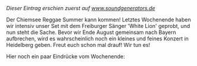 <html><body><em>Dieser Eintrag erschien zuerst auf <a href="http://www.soundgenerators.de">www.soundgenerators.de</a></em>

Der Chiemsee Reggae Summer kann kommen! Letztes Wochenende haben wir intensiv unser Set mit dem Freiburger Sänger 'White Lion' geprobt, und nun steht die Sache. Bevor wir Ende August gemeinsam nach Bayern aufbrechen, wird es wahrscheinlich noch ein kleines und feines Konzert in Heidelberg geben. Freut euch schon mal drauf! Wir tun es!

Hier noch ein paar Eindrücke vom Wochenende:</body></html>